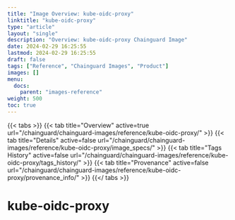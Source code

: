 ```yaml
---
title: "Image Overview: kube-oidc-proxy"
linktitle: "kube-oidc-proxy"
type: "article"
layout: "single"
description: "Overview: kube-oidc-proxy Chainguard Image"
date: 2024-02-29 16:25:55
lastmod: 2024-02-29 16:25:55
draft: false
tags: ["Reference", "Chainguard Images", "Product"]
images: []
menu: 
  docs: 
    parent: "images-reference"
weight: 500
toc: true
---
```


{{< tabs >}}
{{< tab title="Overview" active=true url="/chainguard/chainguard-images/reference/kube-oidc-proxy/" >}}
{{< tab title="Details" active=false url="/chainguard/chainguard-images/reference/kube-oidc-proxy/image_specs/" >}}
{{< tab title="Tags History" active=false url="/chainguard/chainguard-images/reference/kube-oidc-proxy/tags_history/" >}}
{{< tab title="Provenance" active=false url="/chainguard/chainguard-images/reference/kube-oidc-proxy/provenance_info/" >}}
{{</ tabs >}}

# kube-oidc-proxy
